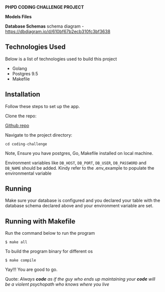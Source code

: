 **PHPD CODING CHALLENGE PROJECT**

**Models Files**

**Database Schemas**
schema diagram - https://dbdiagram.io/d/610bf67b2ecb310fc3bf3638



## Technologies Used
Below is a list of technologies used to build this project

-   Golang
-   Postgres 9.5
-   Makefile

## Installation
Follow these steps to set up the app.

Clone the repo:

[Github repo](https://github.com/rossi1/coding-challenge)

Navigate to the project directory:

`cd coding-challenge`

Note, Ensure you have postgres, Go, Makefile installed on local machine.


Environment variables like  `DB_HOST`,  `DB_PORT`, `DB_USER`, `DB_PASSWORD` and `DB_NAME` should be added. Kindy refer to the .env_example to populate the environmental variable


## Running

Make sure your database is configured and you declared your table with the database schema declared above and your environment variable are set.

## Running with Makefile

Run the command below to run the program

`$ make all`

To build the program binary for different os

 `$ make compile`

Yay!!! You are good to go.

Quote:
*Always **code** as if the guy who ends up maintaining your **code** will be a violent psychopath who knows where you live*